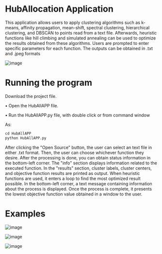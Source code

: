 # HubAllocation Application
This application allows users to apply clustering algorithms such as k-means, 
affinity propagation, mean-shift, spectral clustering, hierarchical clustering, and 
DBSCAN to points read from a text file. Afterwards, heuristic functions like hill 
climbing and simulated annealing can be used to optimize the results obtained 
from these algorithms. Users are prompted to enter specific parameters for each 
function. The outputs can be obtained in .txt and .jpeg formats

![image](https://github.com/emrekarapaca/huballocation/assets/62401859/d3eb59b5-c2d0-45a3-8ef8-84e2f4311fd8)

# Running the program

 Download the project file. 
 
• Open the HubAllAPP file.

• Run the HubAllAPP.py file, with double click or from command window 

As:

```python
cd HubAllAPP
python HubAllAPP.py 
```

After clicking the "Open Source" button, the user can select an text file in either 
.txt format. Then, the user can choose whichever function they desire. After the processing is done, you can obtain status information in the bottom-left 
corner. The "info" section displays information related to the executed function. 
In the "results" section, cluster labels, cluster centers, and objective function 
results are printed as output.
When heuristic functions are used, it enters a loop to find the most optimized 
result possible. In the bottom-left corner, a text message containing information 
about the process is displayed. Once the process is complete, it presents the 
lowest objective function value obtained in a window to the user.

# Examples

![image](https://github.com/emrekarapaca/huballocation/assets/62401859/ab8f742d-bd88-4a0c-b001-a950d1fa6454)


![image](https://github.com/emrekarapaca/huballocation/assets/62401859/a9074162-fa24-4758-a764-4e64773e465d)

![image](https://github.com/emrekarapaca/huballocation/assets/62401859/c2607930-b497-4da5-9fd5-0e97d5b1ee50)
